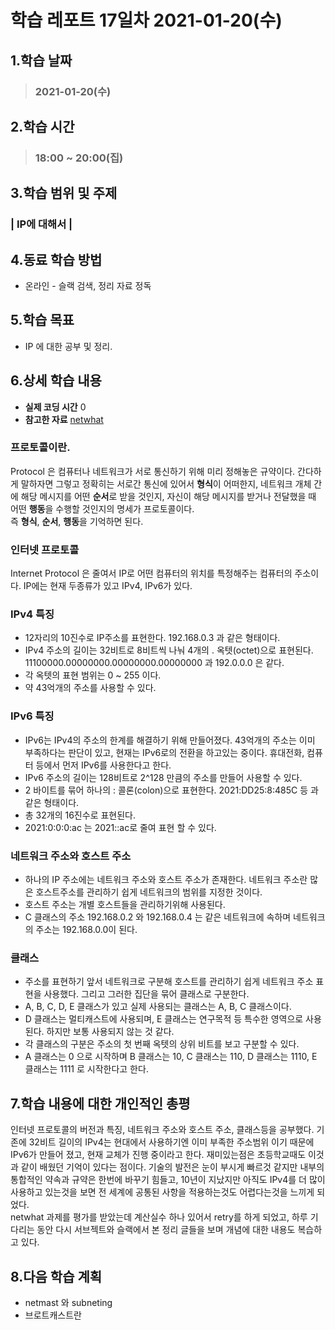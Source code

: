 # 학습 레포트 17일차 2021-01-20(수)
## 1.학습 날짜
> ### 2021-01-20(수)

## 2.학습 시간
> ### 18:00 ~ 20:00(집)

## 3.학습 범위 및 주제
### | IP에 대해서 |

## 4.동료 학습 방법
- 온라인 - 슬랙 검색, 정리 자료 정독

## 5.학습 목표
- IP 에 대한 공부 및 정리.

## 6.상세 학습 내용
- **실제 코딩 시간** 0
- **참고한 자료** [netwhat](https://www.notion.so/netwhat-f16994257d49440eacc07f8ecf7bb3ce)

### 프로토콜이란.
Protocol 은 컴퓨터나 네트워크가 서로 통신하기 위해 미리 정해놓은 규약이다. 간다하게 말하자면 그렇고 정확히는 서로간 통신에 있어서 **형식**이 어떠한지, 네트워크 개체 간에 해당 메시지를 어떤 **순서**로 받을 것인지, 자신이 해당 메시지를 받거나 전달했을 때 어떤 **행동**을 수행할 것인지의 명세가 프로토콜이다.\
즉 **형식**, **순서**, **행동**을 기억하면 된다.

### 인터넷 프로토콜
Internet Protocol 은 줄여서 IP로 어떤 컴퓨터의 위치를 특정해주는 컴퓨터의 주소이다. IP에는 현재 두종류가 있고 IPv4, IPv6가 있다.

### IPv4 특징
- 12자리의 10진수로 IP주소를 표현한다. 192.168.0.3 과 같은 형태이다.
- IPv4 주소의 길이는 32비트로 8비트씩 나눠 4개의 . 옥텟(octet)으로 표현된다. 11100000.00000000.00000000.00000000 과 192.0.0.0 은 같다.
- 각 옥텟의 표현 범위는 0 ~ 255 이다.
- 약 43억개의 주소를 사용할 수 있다.

### IPv6 특징
- IPv6는 IPv4의 주소의 한계를 해결하기 위해 만들어졌다. 43억개의 주소는 이미 부족하다는 판단이 있고, 현재는 IPv6로의 전환을 하고있는 중이다. 휴대전화, 컴퓨터 등에서 먼저 IPv6를 사용한다고 한다.
- IPv6 주소의 길이는 128비트로 2^128 만큼의 주소를 만들어 사용할 수 있다.
- 2 바이트를 묶어 하나의 : 콜론(colon)으로 표현한다. 2021:DD25:8:485C 등 과 같은 형태이다.
- 총 32개의 16진수로 표현된다.
- 2021:0:0:0:ac 는 2021::ac로 줄여 표현 할 수 있다.

### 네트워크 주소와 호스트 주소
- 하나의 IP 주소에는 네트워크 주소와 호스트 주소가 존재한다. 네트워크 주소란 많은 호스트주소를 관리하기 쉽게 네트워크의 범위를 지정한 것이다.
- 호스트 주소는 개별 호스트들을 관리하기위해 사용된다.
- C 클래스의 주소 192.168.0.2 와 192.168.0.4 는 같은 네트워크에 속하며 네트워크의 주소는 192.168.0.0이 된다.

### 클래스
- 주소를 표현하기 앞서 네트워크로 구분해 호스트를 관리하기 쉽게 네트워크 주소 표현을 사용했다. 그리고 그러한 집단을 묶어 클래스로 구분한다.
- A, B, C, D, E 클래스가 있고 실제 사용되는 클래스는 A, B, C 클래스이다.
- D 클래스는 멀티캐스트에 사용되며, E 클래스는 연구목적 등 특수한 영역으로 사용된다. 하지만 보통 사용되지 않는 것 같다.
- 각 클래스의 구분은 주소의 첫 번째 옥텟의 상위 비트를 보고 구분할 수 있다.
- A 클래스는 0 으로 시작하며 B 클래스는 10, C 클래스는 110, D 클래스는 1110, E 클래스는 1111 로 시작한다고 한다.



## 7.학습 내용에 대한 개인적인 총평
인터넷 프로토콜의 버전과 특징, 네트워크 주소와 호스트 주소, 클래스등을 공부했다. 기존에 32비트 길이의 IPv4는 현대에서 사용하기엔 이미 부족한 주소범위 이기 때문에 IPv6가 만들어 졌고, 현재 교체가 진행 중이라고 한다. 재미있는점은 초등학교때도 이것과 같이 배웠던 기억이 있다는 점이다. 기술의 발전은 눈이 부시게 빠르것 같지만 내부의 통합적인 약속과 규약은 한번에 바꾸기 힘들고, 10년이 지났지만 아직도 IPv4를 더 많이 사용하고 있는것을 보면 전 세계에 공통된 사항을 적용하는것도 어렵다는것을 느끼게 되었다.\
netwhat 과제를 평가를 받았는데 계산실수 하나 있어서 retry를 하게 되었고, 하루 기다리는 동안 다시 서브젝트와 슬랙에서 본 정리 글들을 보며 개념에 대한 내용도 복습하고 있다.

## 8.다음 학습 계획
- netmast 와 subneting
- 브로트캐스트란